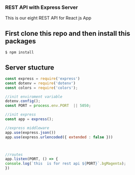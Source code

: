 ### REST API with Express Server

This is our eight REST API for React js App

## First clone this repo and then install this packages

```console
$ npm install
```

## Server stucture 

```js
const express = require('express')
const dotenv = require('dotenv')
const colors = require('colors');

//init enviroment variable
dotenv.config();
const PORT = process.env.PORT  || 5050; 

//init express
const app = express();

//express middleware
app.use(express.json())
app.use(express.urlencoded({ extended : false }))



//routes
app.listen(PORT, () => {
console.log(`this  is for rest api ${PORT}`.bgMagenta);
})
```